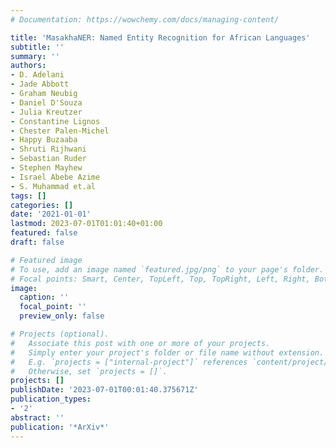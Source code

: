 ```yaml
---
# Documentation: https://wowchemy.com/docs/managing-content/

title: 'MasakhaNER: Named Entity Recognition for African Languages'
subtitle: ''
summary: ''
authors:
- D. Adelani
- Jade Abbott
- Graham Neubig
- Daniel D'Souza
- Julia Kreutzer
- Constantine Lignos
- Chester Palen-Michel
- Happy Buzaaba
- Shruti Rijhwani
- Sebastian Ruder
- Stephen Mayhew
- Israel Abebe Azime
- S. Muhammad et.al
tags: []
categories: []
date: '2021-01-01'
lastmod: 2023-07-01T01:01:40+01:00
featured: false
draft: false

# Featured image
# To use, add an image named `featured.jpg/png` to your page's folder.
# Focal points: Smart, Center, TopLeft, Top, TopRight, Left, Right, BottomLeft, Bottom, BottomRight.
image:
  caption: ''
  focal_point: ''
  preview_only: false

# Projects (optional).
#   Associate this post with one or more of your projects.
#   Simply enter your project's folder or file name without extension.
#   E.g. `projects = ["internal-project"]` references `content/project/deep-learning/index.md`.
#   Otherwise, set `projects = []`.
projects: []
publishDate: '2023-07-01T00:01:40.375671Z'
publication_types:
- '2'
abstract: ''
publication: '*ArXiv*'
---
```

